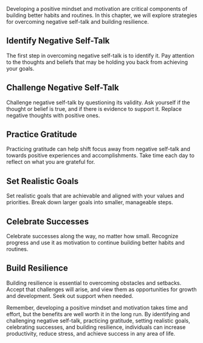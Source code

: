 
Developing a positive mindset and motivation are critical components of building better habits and routines. In this chapter, we will explore strategies for overcoming negative self-talk and building resilience.

Identify Negative Self-Talk
---------------------------

The first step in overcoming negative self-talk is to identify it. Pay attention to the thoughts and beliefs that may be holding you back from achieving your goals.

Challenge Negative Self-Talk
----------------------------

Challenge negative self-talk by questioning its validity. Ask yourself if the thought or belief is true, and if there is evidence to support it. Replace negative thoughts with positive ones.

Practice Gratitude
------------------

Practicing gratitude can help shift focus away from negative self-talk and towards positive experiences and accomplishments. Take time each day to reflect on what you are grateful for.

Set Realistic Goals
-------------------

Set realistic goals that are achievable and aligned with your values and priorities. Break down larger goals into smaller, manageable steps.

Celebrate Successes
-------------------

Celebrate successes along the way, no matter how small. Recognize progress and use it as motivation to continue building better habits and routines.

Build Resilience
----------------

Building resilience is essential to overcoming obstacles and setbacks. Accept that challenges will arise, and view them as opportunities for growth and development. Seek out support when needed.

Remember, developing a positive mindset and motivation takes time and effort, but the benefits are well worth it in the long run. By identifying and challenging negative self-talk, practicing gratitude, setting realistic goals, celebrating successes, and building resilience, individuals can increase productivity, reduce stress, and achieve success in any area of life.
